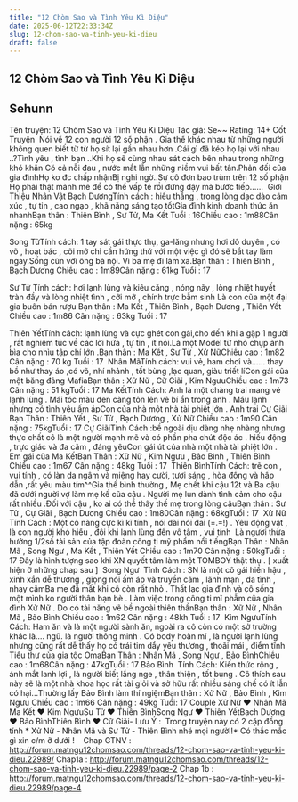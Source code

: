 ```yaml
---
title: "12 Chòm Sao và Tình Yêu Kì Diệu"
date: 2025-06-12T22:33:34Z
slug: 12-chom-sao-va-tinh-yeu-ki-dieu
draft: false
---
```


## 12 Chòm Sao và Tình Yêu Kì Diệu

## Sehunn

Tên truyện: 12 Chòm Sao và Tình Yêu Kì Diệu
Tác giả: Se~~
Rating: 14+
Cốt Truyện ​ Nói về 12 con người 12 số phận . Gia thế khác nhau từ những người không quen biết từ từ họ sít lại gần nhau hơn .​Cái gì đã kéo họ lại với nhau ..?​Tình yêu , tình bạn ..​Khi họ sẽ cùng nhau sát cách bên nhau trong những khó khăn ​Có cả nỗi đau , nước mắt lẫn những niềm vui bất tân.​Phản đối cũa gia đình​Họ ko đc chấp nhận​Bị nghi ngờ..​Sự cô đơn bao trùm trên 12 số phận​Họ phãi thật mãnh mẽ để có thể vấp té rồi đứng dậy mà bước tiếp......​ ​ 
Giới Thiệu Nhân Vật​ 
Bạch Dương​Tính cách : hiếu thắng , trong lòng dạc dào cãm xúc , tự tin , cao ngạo , khã năng sáng tạo tốt​Gia đình kinh doanh thức ăn nhanh​Bạn thân : Thiên Bình , Sư Tử, Ma Kết​ Tuổi : 16​Chiều cao : 1m88​Cân nặng : 65kg​ 
 ​ ​
 
Song Tử​Tính cách: 1 tay sát gái thực thụ, ga-lăng nhưng hơi dô duyên , có võ , hoạt bác , cõi mỡ chỉ cần hứng thứ với một việc gì đó sẽ bắt tay làm ngay.​Sống cùn với ông bà nội. Vì ba mẹ đi làm xa.​Bạn thân : Thiên Bình , Bạch Dương ​Chiều cao : 1m89​Cân nặng : 61kg​ Tuổi : 17

 
Sư Tử
Tính cách: hơi lạnh lùng và kiêu căng , nóng nãy , lòng nhiệt huyết tràn đầy và lòng nhiệt tình , cỡi mỡ , chính trực bẫm sinh
Là con cũa một đại gia buôn bán rượu
Bạn thân : Ma Kết , Thiên Bình , Bạch Dương , Thiên Yết
Chiều cao : 1m86
Cân nặng : 63kg
 Tuổi : 17
 ​
 
Thiên Yết​Tính cách: lạnh lùng và cực ghét con gái,cho đến khi a gặp 1 người , rất nghiêm túc về các lời hứa , tự tin , ít nói.​Là một Model từ nhỏ chụp ãnh bìa cho nhìu tập chí lớn .​Bạn thân : Ma Kết , Sư Tử , Xử Nữ​Chiều cao : 1m82​Cân nặng : 70 kg​ Tuổi : 17
 ​
 Nhân Mã​Tính cách: vui vẻ, ham chơi và…… thay bồ như thay áo ,có võ, nhí nhảnh , tốt bùng ,lạc quan, giàu triết lí​Con gái cũa một băng đảng Mafia​Bạn thân : Xử Nữ , Cữ Giãi , Kim Ngưu​Chiều cao : 1m73​Cân nặng : 51 kg​Tuổi : 17​ ​​Ma Kết​Tính Cách: Anh là một chàng trai mang vẻ lạnh lùng . Mái tóc màu đen càng tôn lên vẻ bí ẩn trong anh . Máu lạnh nhưng có tình yêu ấm áp​Con của nhà một nhà tài phiệt lớn . Anh trai Cự Giãi​Bạn Thân : Thiên Yết , Sư Tử , Bạch Dương , Xử Nữ​ Chiều cao : 1m90​ Cân nặng : 75kg​Tuổi : 17​ ​​Cự Giãi​Tính Cách :bề ngoài dịu dàng nhẹ nhàng nhưng thực chất cô là một người mạnh mẽ và có phần pha chút độc ác . hiếu động , trực giác và đa cãm , đáng yêu​Con gái út của nhà một nhà tài phiệt lớn . Em gái cũa Ma Kết​Bạn Thân : Xữ Nữ , Kim Ngưu , Bảo Bình , Thiên Bình​ Chiều cao : 1m67​ Cân nặng : 48kg​ Tuổi : 17​ 
​ ​Thiên Bình​Tính Cách: trẽ con , vui tính , có làn da ngâm và miệng hay cười, tươi sáng , hòa đồng và hấp dẫn ,rất yêu màu tím^^​Gia thế bình thường , Mẹ chết khi cậu 12t và Ba cậu đã cưới người vợ làm mẹ kế cũa cậu . Người mẹ lun dành tình cảm cho cậu rất nhiều .Đối với cậu , ko ai có thễ thây thế mẹ trong lòng cậu​Bạn thân : Sư Tử , Cự Giãi , Bạch Dương
Chiều cao : 1m80​Cân nặng : 68kg​Tuổi : 17​ ​​ ​Xử Nữ ​ Tính Cách : Một cô nàng cực kì kĩ tính , nói dài nói dai (=.=!) . Yêu động vật , là con người khó hiểu , đôi khi lạnh lùng đến vô tâm , vui tính ​ Là người thừa hưởng 1/2số tài sản của tập đoàn công ti mỹ phẩm nổi tiếng​Bạn Thân : Nhân Mã , Song Ngư , Ma Kết , Thiên Yết​ Chiều cao : 1m70​ Cân nặng : 50kg​Tuổi : 17​ ​​ ​​Đây là hình tượng sao khi XN quyết tâm làm một TOMBOY thật thụ . [ xuất hiện ỡ những chap sau ]​ ​ Song Ngư ​ Tính Cách : SN là một cô gái hiền hậu , xinh xắn dễ thương , giọng nói ấm áp và truyền cãm , lãnh mạn , đa tình , nhạy cãm​Ba mẹ đã mất khi cô còn rất nhỏ . Thất lạc gia đình và cô sống một mình ko người thân bạn bè . Làm việc trong công ti mĩ phẫm cũa gia đình Xử Nữ . Do có tài năng vẽ bề ngoài thiên thần​Bạn thân : Xữ Nữ , Nhân Mã , Bảo Bình​ Chiều cao : 1m62​ Cân nặng : 48kh​ Tuổi : 17​
 ​ ​Kim Ngưu​Tính Cách: Ham ăn và là một người sành ăn, ngoài ra cô còn có một sở trường khác là…. ngũ. là người thông minh . Có body hoàn mĩ , là người lạnh lùng nhưng cũng rất dễ thấy họ có trái tim dầy yêu thương , thoãi mái , điềm tĩnh​Tiểu thư của gia tộc Oma​Bạn Thân : Nhân Mã , Song Ngư , Bảo Bình​Chiều cao : 1m68​Cân nặng : 47kg​Tuổi : 17​
 ​Bảo Bình ​ Tính Cách: Kiến thức rộng , ánh mắt lanh lợi , là người biết lắng nge , thân thiện , tốt bụng . Cô thích sau này sẽ là một nhà khoa học rất tài giỏi và sở hữu rất nhiều sáng chế có ít lẫn có hại...Thường lấy Bảo Bình làm thí ngiệm​Bạn thân : Xử Nữ , Bảo Bình , Kim Ngưu​ Chiều cao : 1m66​ Cân nặng : 49kg​ Tuổi: 17​​ ​Couple ​Xử Nữ ♥ Nhân Mã​Ma Kết ♥ Kim Ngưu​Sư Tử ♥ Thiên Bình​Song Ngư ♥ Thiên Yết​Bạch Dương ♥ Bảo Bình​Thiên Bình ♥ Cữ Giãi​- Lưu Ý : ​ Trong truyện này có 2 cặp đồng tính ​* Xử Nữ - Nhân Mã và Sư Tử - Thiên Bình nhé mọi người!​* Có thắc mắc gì xin c/m ỡ dưới !​ 
 ​ ​ ​
Chap 
 GTNV : http://forum.matngu12chomsao.com/threads/12-chom-sao-va-tinh-yeu-ki-dieu.22989/
 Chap1a : http://forum.matngu12chomsao.com/threads/12-chom-sao-va-tinh-yeu-ki-dieu.22989/page-2
 Chap 1b : http://forum.matngu12chomsao.com/threads/12-chom-sao-va-tinh-yeu-ki-dieu.22989/page-4